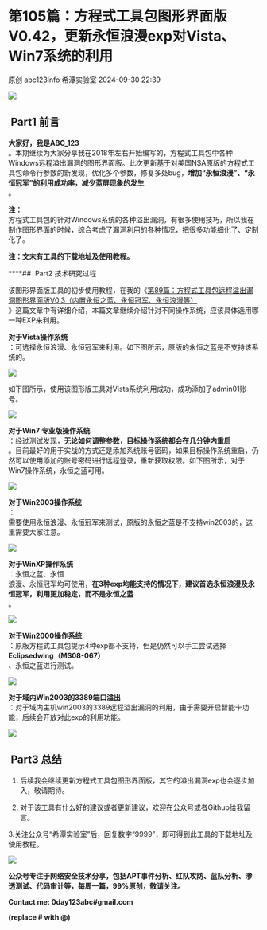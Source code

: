 #  第105篇：方程式工具包图形界面版V0.42，更新永恒浪漫exp对Vista、Win7系统的利用   
原创 abc123info  希潭实验室   2024-09-30 22:39  
  
![](https://mmbiz.qpic.cn/mmbiz_png/OAz0RNU450ATcz6jUJnFNeOxRzVZ9Lbc0INLwTJTZT1GaNutZrfDn6csvjBoS2ox0efLUEexXqPEcVbYfbLo8w/640?wx_fmt=png "")  
##   
##  Part1 前言   
  
**大家好，我是ABC_123**  
。本期继续为大家分享我在2018年左右开始编写的，方程式工具包中各种Windows远程溢出漏洞的图形界面版。此次更新基于对美国NSA原版的方程式工具包命令行参数的新发现，优化多个参数，修复多处bug，**增加“永恒浪漫”、“永恒冠军”的利用成功率，减少蓝屏现象的发生**  
。  
  
**注：**  
方程式工具包的针对Windows系统的各种溢出漏洞，有很多使用技巧，所以我在制作图形界面的时候，综合考虑了漏洞利用的各种情况，把很多功能细化了、定制化了。  
  
**注：文末有工具的下载地址及使用教程。**  
  
****##  Part2 技术研究过程   
  
该图形界面版工具的初步使用教程，在我的《[第89篇：方程式工具包远程溢出漏洞图形界面版V0.3（内置永恒之蓝、永恒冠军、永恒浪漫等）](http://mp.weixin.qq.com/s?__biz=MzkzMjI1NjI3Ng==&mid=2247486631&idx=1&sn=cfc3a59792191fcc5ad2d86992bc7b20&chksm=c25fc3dcf5284aca8b11e081e5219952b4c3278a3b4c2f3fb3756d4bec905b06f3dc11e08bea&scene=21#wechat_redirect)  
》这篇文章中有详细介绍，本篇文章继续介绍针对不同操作系统，应该具体选用哪一种EXP来利用。  
  
**对于Vista操作系统**  
：可选择永恒浪漫、永恒冠军来利用。如下图所示，原版的永恒之蓝是不支持该系统的。  
  
![](https://mmbiz.qpic.cn/mmbiz_png/OAz0RNU450CZiajWuRxxpFg75eDUxtqNibwpL23uYrrPiankbibwT0eX8Ibxhku7r39tZsbsLg2jtgZYcZDjsdibLIQ/640?wx_fmt=png&from=appmsg "")  
  
  
如下图所示，使用该图形版工具对Vista系统利用成功，成功添加了admin01账号。  
  
![](https://mmbiz.qpic.cn/mmbiz_png/OAz0RNU450CZiajWuRxxpFg75eDUxtqNibR9MaoQJ4L0lUicxhxSQc4edgwvfNI0rCRHWAQtZe1ibH4pNqPB6h09iag/640?wx_fmt=png&from=appmsg "")  
  
  
**对于Win7 专业版操作系统**  
：经过测试发现，**无论如何调整参数，目标操作系统都会在几分钟内重启**  
。目前最好的用于实战的方式还是添加系统账号密码，如果目标操作系统重启，仍然可以使用添加的账号密码进行远程登录，重新获取权限。如下图所示，对于Win7操作系统，永恒之蓝可用。  
  
![](https://mmbiz.qpic.cn/mmbiz_png/OAz0RNU450CZiajWuRxxpFg75eDUxtqNibO09EmncNsHbYcnXQJ5RxWh8YHibWJk0GrFKKiaH6CYvml8ia9RzuP3ZBg/640?wx_fmt=png&from=appmsg "")  
  
  
**对于Win2003操作系统**  
：  
需要使用永恒浪漫、永恒冠军来测试，原版的永恒之蓝是不支持win2003的，这里需要大家注意。  
  
![](https://mmbiz.qpic.cn/mmbiz_png/OAz0RNU450CZiajWuRxxpFg75eDUxtqNibyniccLibcwKKPD9gIyKvNZ4VAibmz4ice0JHzXQZemcZEC84auhaQAZbTg/640?wx_fmt=png&from=appmsg "")  
  
  
**对于WinXP操作系统**  
：永恒之蓝、永恒  
浪漫、永恒冠军均可使用，**在3种exp均能支持的情况下，建议首选永恒浪漫及永恒冠军，利用更加稳定，而不是永恒之蓝**  
。  
  
![](https://mmbiz.qpic.cn/mmbiz_png/OAz0RNU450CZiajWuRxxpFg75eDUxtqNibxkian7hWYqm1JiaFuQKwPicjTyZT2B7sibT0Hdqyhyx2VNsV1xVQ9xvmyQ/640?wx_fmt=png&from=appmsg "")  
  
  
**对于Win2000操作系统**  
：原版方程式工具包提示4种exp都不支持，但是仍然可以手工尝试选择**Eclipsedwing（MS08-067）**  
、永恒之蓝进行测试。  
  
![](https://mmbiz.qpic.cn/mmbiz_jpg/OAz0RNU450CZiajWuRxxpFg75eDUxtqNibryHbjpknlqjOmFRsCkAl3LMTHCUxh2Klrdzkzejh43tTFeHt6zTPvg/640?wx_fmt=jpeg&from=appmsg "")  
  
  
**对于域内Win2003的3389端口溢出**  
：对于域内主机win2003的3389远程溢出漏洞的利用，由于需要开启智能卡功能，后续会开放对此exp的利用功能。  
  
![](https://mmbiz.qpic.cn/mmbiz_jpg/OAz0RNU450CZiajWuRxxpFg75eDUxtqNibT27ytv2ZPycmwGNicVHzKdqFsUAHv7xF9ASVONMvnQIBhKCtacc2BHA/640?wx_fmt=jpeg&from=appmsg "")  
  
##  Part3 总结   
  
1. 后续我会继续更新方程式工具包图形界面版，其它的溢出漏洞exp也会逐步加入，敬请期待。  
  
2. 对于该工具有什么好的建议或者更新建议，欢迎在公众号或者Github给我留言。  
  
3.关注公众号“希潭实验室”后，回复数字“9999”，即可得到此工具的下载地址及使用教程。  
  
  
![](https://mmbiz.qpic.cn/mmbiz_png/OAz0RNU450A5qqg2iaK6KIYYR8y6pF5Rh3JHDibOKOop204nXz618iawdRb8dABicMPtHb2PkJE8x6koJO5HyuwZJQ/640?wx_fmt=other&wxfrom=5&wx_lazy=1&wx_co=1&tp=webp "")  
  
  
**公众号专注于网络安全技术分享，包括APT事件分析、红队攻防、蓝队分析、渗透测试、代码审计等，每周一篇，99%原创，敬请关注。**  
  
**Contact me: 0day123abc#gmail.com**  
  
**(replace # with @)**  
  
  
  
